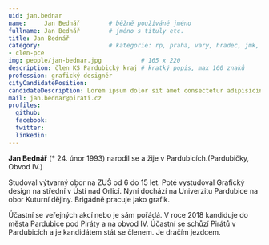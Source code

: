 ```yaml
---
uid: jan.bednar
name:     Jan Bednář   		# běžně používáné jméno
fullname: Jan Bednář		# jméno s tituly etc.
title: Jan Bednář
category:             		# kategorie: rp, praha, vary, hradec, jmk, senat
- clen-pce
img: people/jan-bednar.jpg           # 165 x 220
description: člen KS Pardubický kraj # kratký popis, max 160 znaků
profession: grafický designér
cityCandidatePosition:
candidateDescription: Lorem ipsum dolor sit amet consectetur adipisicing elit. Molestias accusamus quidem ducimus, corrupti omnis veniam. Voluptas ipsum excepturi accusantium provident reiciendis tempora consequuntur, voluptatum optio magni molestiae cumque cupiditate eaque?
mail: jan.bednar@pirati.cz
profiles:
  github:
  facebook:
  twitter:
  linkedin:
---
```

**Jan Bednář** (* 24. únor 1993) narodil se a žije v Pardubicích.(Pardubičky, Obvod IV.)

Studoval výtvarný obor na ZUŠ od 6 do 15 let. Poté vystudoval Grafický design na střední v Ústí nad Orlicí. Nyní dochází na Univerzitu Pardubice na obor Kuturní dějiny. Brigádně pracuje jako grafik.

Účastní se veřejných akcí nebo je sám pořádá. V roce 2018 kandiduje do města Pardubice pod Piráty a na obvod IV. Účastní se schůzí Pirátů v Pardubicích a je kandidátem stát se členem. Je dračím jezdcem.
